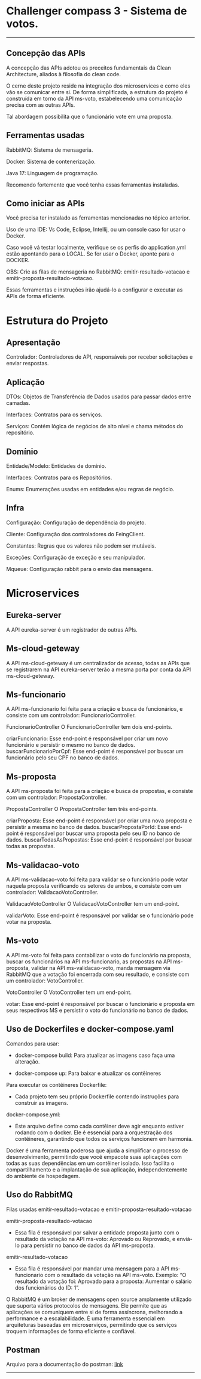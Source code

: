 #  Challenger compass 3 - Sistema de votos.

---

## Concepção das APIs
A concepção das APIs adotou os preceitos fundamentais da Clean Architecture, aliados à filosofia do clean code.

O cerne deste projeto reside na integração dos microservices e como eles vão se comunicar entre si. De forma simplificada, a estrutura do projeto é construída em torno da API ms-voto, estabelecendo uma comunicação precisa com as outras APIs.

Tal abordagem possibilita que o funcionário vote em uma proposta.


## Ferramentas usadas
RabbitMQ: Sistema de mensageria.

Docker: Sistema de contenerização.

Java 17: Linguagem de programação.

Recomendo fortemente que você tenha essas ferramentas instaladas.


## Como iniciar as APIs
Você precisa ter instalado as ferramentas mencionadas no tópico anterior. 

Uso de uma IDE: Vs Code, Eclipse, Intellij, ou um console caso for usar o Docker.

Caso você vá testar localmente, verifique se os perfis do application.yml estão apontando para o LOCAL. Se for usar o Docker, aponte para o DOCKER.

OBS: Crie as filas de mensageria no RabbitMQ: emitir-resultado-votacao e emitir-proposta-resultado-votacao.

Essas ferramentas e instruções irão ajudá-lo a configurar e executar as APIs de forma eficiente.


# Estrutura do Projeto
## Apresentação
Controlador: Controladores de API, responsáveis por receber solicitações e enviar respostas.

## Aplicação
DTOs: Objetos de Transferência de Dados usados para passar dados entre camadas.

Interfaces: Contratos para os serviços.

Serviços: Contém lógica de negócios de alto nível e chama métodos do repositório.

## Domínio
Entidade/Modelo: Entidades de domínio.

Interfaces: Contratos para os Repositórios.

Enums: Enumerações usadas em entidades e/ou regras de negócio.

## Infra
Configuração: Configuração de dependência do projeto.

Cliente: Configuração dos controladores do FeingClient.

Constantes: Regras que os valores não podem ser mutáveis.

Exceções: Configuração de exceção e seu manipulador.

Mqueue: Configuração rabbit para o envio das mensagens.

# Microservices

## Eureka-server
A API eureka-server é um registrador de outras APIs.


## Ms-cloud-geteway
A API ms-cloud-geteway é um centralizador de acesso, todas as APIs que se registrarem na API eureka-server terão a mesma porta por conta da API ms-cloud-geteway.


## Ms-funcionario
A API ms-funcionario foi feita para a criação e busca de funcionários, e consiste com um controlador: FuncionarioController.

FuncionarioController
O FuncionarioController tem dois end-points.

criarFuncionario: Esse end-point é responsável por criar um novo funcionário e persistir o mesmo no banco de dados.
buscarFuncionarioPorCpf: Esse end-point é responsável por buscar um funcionário pelo seu CPF no banco de dados.


## Ms-proposta
A API ms-proposta foi feita para a criação e busca de propostas, e consiste com um controlador: PropostaController.

PropostaController
O PropostaController tem três end-points.

criarProposta: Esse end-point é responsável por criar uma nova proposta e persistir a mesma no banco de dados.
buscarPropostaPorId: Esse end-point é responsável por buscar uma proposta pelo seu ID no banco de dados.
buscarTodasAsPropostas: Esse end-point é responsável por buscar todas as propostas.


## Ms-validacao-voto
A API ms-validacao-voto foi feita para validar se o funcionário pode votar naquela proposta verificando os setores de ambos, e consiste com um controlador: ValidacaoVotoController.

ValidacaoVotoController
O ValidacaoVotoController tem um end-point.

validarVoto: Esse end-point é responsável por validar se o funcionário pode votar na proposta.


## Ms-voto
A API ms-voto foi feita para contabilizar o voto do funcionário na proposta, buscar os funcionários na API ms-funcionario, as propostas na API ms-proposta, validar na API ms-validacao-voto, manda mensagem via RabbitMQ que a votação foi encerrada com seu resultado, e consiste com um controlador: VotoController.

VotoController
O VotoController tem um end-point.

votar: Esse end-point é responsável por buscar o funcionário e proposta em seus respectivos MS e persistir o voto do funcionário no banco de dados.


## Uso de Dockerfiles e docker-compose.yaml
Comandos para usar:

- docker-compose build: Para atualizar as imagens caso faça uma alteração.

- docker-compose up: Para baixar e atualizar os contêineres

Para executar os contêineres Dockerfile:
- Cada projeto tem seu próprio Dockerfile contendo instruções para construir as imagens.

docker-compose.yml:
- Este arquivo define como cada contêiner deve agir enquanto estiver rodando com o docker. Ele é essencial para a orquestração dos contêineres, garantindo que todos os serviços funcionem em harmonia.

Docker é uma ferramenta poderosa que ajuda a simplificar o processo de desenvolvimento, permitindo que você empacote suas aplicações com todas as suas dependências em um contêiner isolado. Isso facilita o compartilhamento e a implantação de sua aplicação, independentemente do ambiente de hospedagem.


## Uso do RabbitMQ
Filas usadas
emitir-resultado-votacao e emitir-proposta-resultado-votacao

emitir-proposta-resultado-votacao
- Essa fila é responsável por salvar a entidade proposta junto com o resultado da votação na API ms-voto: Aprovado ou Reprovado, e enviá-lo para persistir no banco de dados da API ms-proposta.

emitir-resultado-votacao
- Essa fila é responsável por mandar uma mensagem para a API ms-funcionario com o resultado da votação na API ms-voto. Exemplo: “O resultado da votação foi: Aprovado para a proposta: Aumentar o salário dos funcionários do ID: 1”.

O RabbitMQ é um broker de mensagens open source amplamente utilizado que suporta vários protocolos de mensagens. Ele permite que as aplicações se comuniquem entre si de forma assíncrona, melhorando a performance e a escalabilidade. É uma ferramenta essencial em arquiteturas baseadas em microserviços, permitindo que os serviços troquem informações de forma eficiente e confiável.


## Postman

Arquivo para a documentação do postman: [link](https://github.com/devgferreira/challenger-compass-3/blob/main/challenger-compass-3.postman_collection.json)

---
